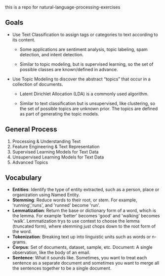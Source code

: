 this is a repo for natural-language-processing-exercises


## Goals

- Use Text Classification to assign tags or categories to text according to its content.

    - Some applications are sentiment analysis, topic labeling, spam detection, and intent detection.

    - Similar to topic modeling, but is supervised learning, so the set of possible classes are known/defined in advance.

- Use Topic Modeling to discover the abstract “topics” that occur in a collection of documents.

    - Latent Dirichlet Allocation (LDA) is a commonly used algorithm.

    - Similar to text classification but is unsupervised, like clustering, so the set of possible topics are unknown prior. The topics are defined as part of generating the topic models.

## General Process

1. Processing & Understanding Text
2. Feature Engineering & Text Representation
3. Supervised Learning Models for Text Data
4. Unsupervised Learning Models for Text Data
5. Advanced Topics


## Vocabulary

- **Entities**: Identify the type of entity extracted, such as a person, place or organization using Named Entity.
- **Stemming**: Reduce words to their root, or stem. For example, 'running','runs', and 'runned' become 'run'.
- **Lemmatization**: Return the base or dictionary form of a word, which is the lemma. For example 'better' becomes 'good' and 'walking' becomes 'walk'. Lemmatization trys to use context to choose the lemma (truncated form), where stemming just chops down to the root form of the word.
- **Tokenization**: Breaking text up into linguistic units such as words or n-grams.
- **Corpus**: Set of documents, dataset, sample, etc.
Document: A single observation, like the body of an email.
- **Sentence**: What it sounds like. Sometimes, you want to treat each sentence as a separate document and sometimes you want to merge all the sentences together to be a single document.